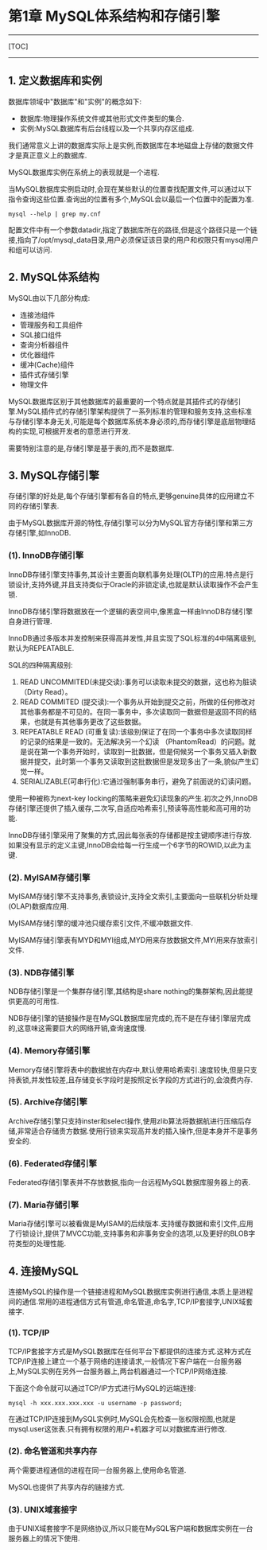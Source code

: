 # 第1章 MySQL体系结构和存储引擎

------

[TOC]

-------

## 1. 定义数据库和实例

数据库领域中"数据库"和"实例"的概念如下:

-   数据库:物理操作系统文件或其他形式文件类型的集合.
-   实例:MySQL数据库有后台线程以及一个共享内存区组成.


​我们通常意义上讲的数据库实际上是实例,而数据库在本地磁盘上存储的数据文件才是真正意义上的数据库.

​MySQL数据库实例在系统上的表现就是一个进程.

​当MySQL数据库实例启动时,会现在某些默认的位置查找配置文件,可以通过以下指令查询这些位置.查询出的位置有多个,MySQL会以最后一个位置中的配置为准.

```shell
mysql --help | grep my.cnf
```

​配置文件中有一个参数datadir,指定了数据库所在的路径,但是这个路径只是一个链接,指向了/opt/mysql_data目录,用户必须保证该目录的用户和权限只有mysql用户和组可以访问.

## 2. MySQL体系结构

MySQL由以下几部分构成:

-   连接池组件
-   管理服务和工具组件
-   SQL接口组件
-   查询分析器组件
-   优化器组件
-   缓冲(Cache)组件
-   插件式存储引擎
-   物理文件

​MySQL数据库区别于其他数据库的最重要的一个特点就是其插件式的存储引擎.MySQL插件式的存储引擎架构提供了一系列标准的管理和服务支持,这些标准与存储引擎本身无关,可能是每个数据库系统本身必须的,而存储引擎是底层物理结构的实现,可根据开发者的意愿进行开发.

​需要特别注意的是,存储引擎是基于表的,而不是数据库.

## 3. MySQL存储引擎

​存储引擎的好处是,每个存储引擎都有各自的特点,更够genuine具体的应用建立不同的存储引擎表.

​由于MySQL数据库开源的特性,存储引擎可以分为MySQL官方存储引擎和第三方存储引擎,如InnoDB.

### (1). InnoDB存储引擎

​InnoDB存储引擎支持事务,其设计主要面向联机事务处理(OLTP)的应用.特点是行锁设计,支持外键,并且支持类似于Oracle的非锁定读,也就是默认读取操作不会产生锁.

​InnoDB存储引擎将数据放在一个逻辑的表空间中,像黑盒一样由InnoDB存储引擎自身进行管理.

​InnoDB通过多版本并发控制来获得高并发性,并且实现了SQL标准的4中隔离级别,默认为REPEATABLE.

SQL的四种隔离级别:

1.  READ UNCOMMITED(未提交读):事务可以读取未提交的数据，这也称为脏读（Dirty Read）。
1.  READ COMMITED (提交读):一个事务从开始到提交之前，所做的任何修改对其他事务都是不可见的。在同一事务中，多次读取同一数据但是返回不同的结果，也就是有其他事务更改了这些数据。
1.  REPEATABLE READ (可重复读):该级别保证了在同一个事务中多次读取同样的记录的结果是一致的。无法解决另一个幻读 （PhantomRead）的问题。就是说在第一个事务开始时，读取到一批数据，但是伺候另一个事务又插入新数据并提交，此时第一个事务又读取到这批数据但是发现多出了一条,貌似产生幻觉一样。
1.  SERIALIZABLE(可串行化):它通过强制事务串行，避免了前面说的幻读问题。

​使用一种被称为next-key locking的策略来避免幻读现象的产生.初次之外,InnoDB存储引擎还提供了插入缓存,二次写,自适应哈希索引,预读等高性能和高可用的功能.

​InnoDB存储引擎采用了聚集的方式,因此每张表的存储都是按主键顺序进行存放.如果没有显示的定义主键,InnoDB会给每一行生成一个6字节的ROWID,以此为主键.

### (2). MyISAM存储引擎

​MyISAM存储引擎不支持事务,表锁设计,支持全文索引,主要面向一些联机分析处理(OLAP)数据库应用.

​MyISAM存储引擎的缓冲池只缓存索引文件,不缓冲数据文件.

​MyISAM存储引擎表有MYD和MYI组成,MYD用来存放数据文件,MYI用来存放索引文件.

### (3). NDB存储引擎

​NDB存储引擎是一个集群存储引擎,其结构是share nothing的集群架构,因此能提供更高的可用性.

​NDB存储引擎的链接操作是在MySQL数据库层完成的,而不是在存储引擎层完成的,这意味这需要巨大的网络开销,查询速度慢.

### (4). Memory存储引擎

​Memory存储引擎将表中的数据放在内存中,默认使用哈希索引.速度较快,但是只支持表锁,并发性较差,且存储变长字段时是按照定长字段的方式进行的,会浪费内存.

### (5). Archive存储引擎

​Archive存储引擎只支持inster和select操作,使用zlib算法将数据航进行压缩后存储,非常适合存储贵方数据.使用行锁来实现高并发的插入操作,但是本身并不是事务安全的.

### (6). Federated存储引擎

​Federated存储引擎表并不存放数据,指向一台远程MySQL数据库服务器上的表.

### (7). Maria存储引擎

​Maria存储引擎可以被看做是MyISAM的后续版本.支持缓存数据和索引文件,应用了行锁设计,提供了MVCC功能,支持事务和非事务安全的选项,以及更好的BLOB字符类型的处理性能.

## 4. 连接MySQL

​连接MySQL的操作是一个链接进程和MySQL数据库实例进行通信,本质上是进程间的通信.常用的进程通信方式有管道,命名管道,命名字,TCP/IP套接字,UNIX域套接字.

### (1). TCP/IP

​TCP/IP套接字方式是MySQL数据库在任何平台下都提供的连接方式.这种方式在TCP/IP连接上建立一个基于网络的连接请求,一般情况下客户端在一台服务器上,MySQL实例在另外一台服务器上,两台机器通过一个TCP/IP网络连接.

​下面这个命令就可以通过TCP/IP方式进行MySQL的远端连接:

```shell
mysql -h xxx.xxx.xxx.xxx -u username -p password;
```

​在通过TCP/IP连接到MySQL实例时,MySQL会先检查一张权限视图,也就是mysql.user这张表.只有拥有权限的用户+机器才可以对数据库进行修改.

### (2). 命名管道和共享内存

​两个需要进程通信的进程在同一台服务器上,使用命名管道.

​MySQL也提供了共享内存的链接方式.

### (3). UNIX域套接字

​由于UNIX域套接字不是网络协议,所以只能在MySQL客户端和数据库实例在一台服务器上的情况下使用.
